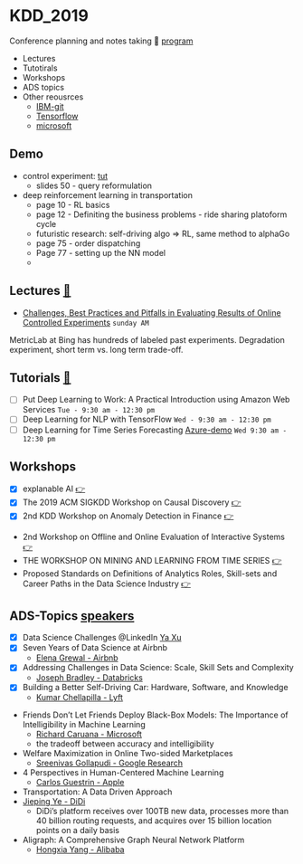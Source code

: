 # KDD_2019
Conference planning and notes taking :pencil: [program](https://www.kdd.org/kdd2019/)
- Lectures
- Tutotirals
- Workshops
- ADS topics
- Other reousrces
  - [IBM-git](https://github.com/System-T)
  - [Tensorflow](https://github.com/tensorflow/workshops/tree/master/kdd2019)
  - [microsoft](https://github.com/microsoft/recommenders)

## Demo
- control experiment: [tut](https://sites.google.com/view/kdd2019-exp-evaluation/?pli=1&authuser=1)
  - slides 50 - query reformulation 
- deep reinforcement learning in transportation 
  - page 10 - RL basics
  - page 12 - Definiting the business problems - ride sharing platoform cycle 
  - futuristic research: self-driving algo => RL, same method to alphaGo
  - page 75 - order dispatching
  - Page 77 - setting up the NN model
  - 



## Lectures [:link:](https://www.kdd.org/kdd2019/tutorials)
- [Challenges, Best Practices and Pitfalls in Evaluating Results of Online Controlled Experiments](https://sites.google.com/view/kdd2019-exp-evaluation/?pli=1&authuser=1) `sunday AM`

MetricLab at Bing has hundreds of labeled past experiments. Degradation experiment, short term vs. long term trade-off. 

## Tutorials [:link:](https://www.kdd.org/kdd2019/hands-on-tutorials)
- [ ] Put Deep Learning to Work: A Practical Introduction using Amazon Web Services `Tue - 9:30 am - 12:30 pm`
- [ ] Deep Learning for NLP with TensorFlow `Wed - 9:30 am - 12:30 pm`
- [ ] Deep Learning for Time Series Forecasting [Azure-demo](https://github.com/Azure/DeepLearningForTimeSeriesForecasting) `Wed 9:30 am - 12:30 pm `

## Workshops
- [x] explanable AI [:point_right:](https://xai.kdd2019.a.intuit.com/)
- [x] The 2019 ACM SIGKDD Workshop on Causal Discovery [:point_right:](http://nugget.unisa.edu.au/CD2019/)
- [x] 2nd KDD Workshop on Anomaly Detection in Finance [:point_right:](https://sites.google.com/view/kdd-adf-2019?pli=1&authuser=1)
- 2nd Workshop on Offline and Online Evaluation of Interactive Systems [:point_right:](http://evalworkshop.com/2nd/ks.html)
- THE WORKSHOP ON MINING AND LEARNING FROM TIME SERIES [:point_right:](https://milets19.github.io/)
- Proposed Standards on Definitions of Analytics Roles, Skill-sets and Career Paths in the Data Science Industry [:point_right:](https://www.iadss.org/sigkdd-2019)

## ADS-Topics [speakers](https://www.kdd.org/kdd2019/applied-data-science-invited-speakers)
- [x] Data Science Challenges @LinkedIn [Ya Xu](https://www.kdd.org/kdd2019/applied-data-science-invited-speakers/view/data-science-challenges-linkedin) 
- [x] Seven Years of Data Science at Airbnb
  - [Elena Grewal - Airbnb](https://www.kdd.org/kdd2019/applied-data-science-invited-speakers/view/seven-years-of-data-science-at-airbnb)
- [x] Addressing Challenges in Data Science: Scale, Skill Sets and Complexity 
  - [Joseph Bradley - Databricks](https://www.kdd.org/kdd2019/applied-data-science-invited-speakers/view/addressing-challenges-in-data-science-scale-skill-sets-and-complexity)
- [x] Building a Better Self-Driving Car: Hardware, Software, and Knowledge
  - [Kumar Chellapilla - Lyft](https://www.kdd.org/kdd2019/applied-data-science-invited-speakers/view/building-a-better-self-driving-car-hardware-software-and-knowledge)
- Friends Don’t Let Friends Deploy Black-Box Models: The Importance of Intelligibility in Machine Learning 
  - [Richard Caruana - Microsoft](https://www.kdd.org/kdd2019/applied-data-science-invited-speakers/view/friends-dont-let-friends-deploy-black-box-models-the-importance-of-intellig)
  - the tradeoff between accuracy and intelligibility
- Welfare Maximization in Online Two-sided Marketplaces
  - [Sreenivas Gollapudi - Google Research](https://www.kdd.org/kdd2019/applied-data-science-invited-speakers/view/welfare-maximization-in-online-two-sided-marketplaces)
- 4 Perspectives in Human-Centered Machine Learning
  - [Carlos Guestrin - Apple](https://www.kdd.org/kdd2019/applied-data-science-invited-speakers/view/4-perspectives-in-human-centered-machine-learning)
- Transportation: A Data Driven Approach
- [Jieping Ye - DiDi](https://www.kdd.org/kdd2019/applied-data-science-invited-speakers/view/transportation-a-data-driven-approach)
  - DiDi’s platform receives over 100TB new data, processes more than 40 billion routing requests, and acquires over 15 billion location points on a daily basis
- Aligraph: A Comprehensive Graph Neural Network Platform
  - [Hongxia Yang - Alibaba](https://www.kdd.org/kdd2019/applied-data-science-invited-speakers/view/aligraph-a-comprehensive-graph-neural-network-platform)
